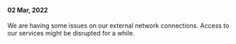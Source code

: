 #### 02 Mar, 2022

We are having some issues on our external network connections. Access to our services might be disrupted for a while. 
